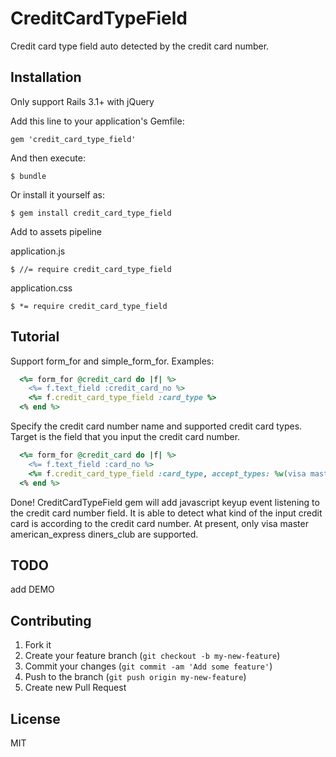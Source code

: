 # CreditCardTypeField

Credit card type field auto detected by the credit card number.

## Installation
Only support Rails 3.1+ with jQuery

Add this line to your application's Gemfile:

    gem 'credit_card_type_field'

And then execute:

    $ bundle

Or install it yourself as:

    $ gem install credit_card_type_field

Add to assets pipeline

application.js

    $ //= require credit_card_type_field

application.css

    $ *= require credit_card_type_field

## Tutorial

Support form_for and simple_form_for. Examples:

```ruby
  <%= form_for @credit_card do |f| %>
    <%= f.text_field :credit_card_no %>
    <%= f.credit_card_type_field :card_type %>
  <% end %>
```

Specify the credit card number name and supported credit card types. Target is the field that you input the credit card number.

```ruby
  <%= form_for @credit_card do |f| %>
    <%= f.text_field :card_no %>
    <%= f.credit_card_type_field :card_type, accept_types: %w(visa master), data: {target: '#card_no'} %>
  <% end %>
```

Done! CreditCardTypeField gem will add javascript keyup event listening to the credit card number field. It is able to detect what kind of the input 
credit card is according to the credit card number. At present, only visa master american_express diners_club are supported. 

## TODO
  
  add DEMO

## Contributing

1. Fork it
2. Create your feature branch (`git checkout -b my-new-feature`)
3. Commit your changes (`git commit -am 'Add some feature'`)
4. Push to the branch (`git push origin my-new-feature`)
5. Create new Pull Request

## License

MIT
